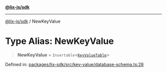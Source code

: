 [**@lix-js/sdk**](../README.md)

***

[@lix-js/sdk](../README.md) / NewKeyValue

# Type Alias: NewKeyValue

> **NewKeyValue** = `Insertable`\<[`KeyValueTable`](KeyValueTable.md)\>

Defined in: [packages/lix-sdk/src/key-value/database-schema.ts:28](https://github.com/opral/monorepo/blob/c13f0c918d257762bc7c6d37d45e4c6bded6e939/packages/lix-sdk/src/key-value/database-schema.ts#L28)
